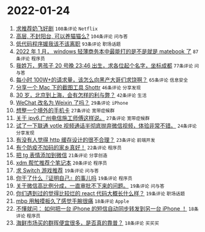 # 2022-01-24

1. [求推荐奶飞好剧](https://www.v2ex.com/t/830193) `108条评论` `Netflix`
1. [高层, 不封阳台, 可以养猫猫么?](https://www.v2ex.com/t/830181) `104条评论` `问与答`
1. [低代码程序媛我该不该离职](https://www.v2ex.com/t/830271) `93条评论` `职场话题`
1. [2022 年 1 月， windows 轻薄商务本中最能打的是不是就是 matebook 了](https://www.v2ex.com/t/830186) `87条评论` `程序员`
1. [我姓万，男孩子 20 号晚 23:46 出生，求各位起个名字，坐标成都](https://www.v2ex.com/t/830320) `77条评论` `问与答`
1. [每小时 100W+的请求量，该怎么向黑产大哥们求饶啊？](https://www.v2ex.com/t/830286) `65条评论` `信息安全`
1. [分享一个 Mac 下的截图工具 Shottr](https://www.v2ex.com/t/830172) `46条评论` `分享发现`
1. [30 岁，北京到上海，会有怎样的利与弊？](https://www.v2ex.com/t/830230) `42条评论` `生活`
1. [WeChat 改名为 Weixin 了吗？](https://www.v2ex.com/t/830337) `29条评论` `iPhone`
1. [想整一个境外的手机卡](https://www.v2ex.com/t/830332) `27条评论` `宽带症候群`
1. [关于 ipv6,广州电信施工师傅这样说。](https://www.v2ex.com/t/830309) `27条评论` `宽带症候群`
1. [试了一下联通 votle 视频通话半彻底抛弃微信视频，体验非常不错。](https://www.v2ex.com/t/830252) `24条评论` `分享发现`
1. [有没有人觉得 http 缓存设计的很不合理？](https://www.v2ex.com/t/830203) `23条评论` `前端开发`
1. [有个防疫不加码的家乡真好！](https://www.v2ex.com/t/830264) `22条评论` `程序员`
1. [把 tg 表情添加到微信](https://www.v2ex.com/t/830311) `21条评论` `分享创造`
1. [xdm 帮忙推荐个笔记本](https://www.v2ex.com/t/830179) `20条评论` `程序员`
1. [求 Switch 游戏推荐](https://www.v2ex.com/t/830310) `19条评论` `问与答`
1. [你干了什么『证明自己』的事儿吗](https://www.v2ex.com/t/830257) `19条评论` `程序员`
1. [关于微信高比例分成，一直审批不下来的问题。](https://www.v2ex.com/t/830229) `19条评论` `问与答`
1. [你们遇到过的觉得比较烂的 react 代码大概长什么样？](https://www.v2ex.com/t/830183) `19条评论` `职场话题`
1. [mbp 用触摸板久了感觉手腕很痛](https://www.v2ex.com/t/830302) `18条评论` `Apple`
1. [不懂就问： 如何把一台 iPhone 的短信自动同步转发到另一台 iPhone ！](https://www.v2ex.com/t/830280) `18条评论` `程序员`
1. [海鲜市场买的群晖便宜很多，是否真的靠普？](https://www.v2ex.com/t/830171) `18条评论` `买买买`

